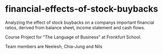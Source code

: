 # financial-effects-of-stock-buybacks

Analyzing the effect of stock buybacks on a companys important financial ratios, derived from balance sheet, income statement and cash flows. 

Course Project for "The Language of Business" at Fronkfurt School.

Team members are Neelesh, Chia-Jung and Nils
